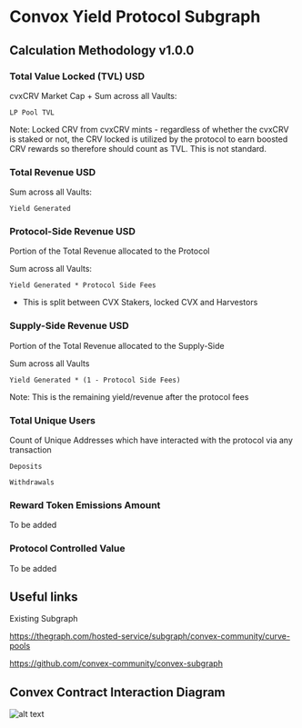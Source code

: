 # Convox Yield Protocol Subgraph
## Calculation Methodology v1.0.0

### Total Value Locked (TVL) USD

cvxCRV Market Cap + Sum across all Vaults:

`LP Pool TVL`

Note: Locked CRV from cvxCRV mints - regardless of whether the cvxCRV is staked or not, the CRV locked is utilized by the protocol to earn boosted CRV rewards so therefore should count as TVL. This is not standard.

### Total Revenue USD

Sum across all Vaults:

`Yield Generated`


### Protocol-Side Revenue USD
Portion of the Total Revenue allocated to the Protocol

Sum across all Vaults:

`Yield Generated * Protocol Side Fees`

- This is split between CVX Stakers, locked CVX and Harvestors

### Supply-Side Revenue USD
Portion of the Total Revenue allocated to the Supply-Side

Sum across all Vaults

`Yield Generated * (1 - Protocol Side Fees)`

Note: This is the remaining yield/revenue after the protocol fees

### Total Unique Users

Count of  Unique Addresses which have interacted with the protocol via any transaction

`Deposits`

`Withdrawals`

###  Reward Token Emissions Amount

To be added

###  Protocol Controlled Value

To be added

## Useful links

Existing Subgraph

https://thegraph.com/hosted-service/subgraph/convex-community/curve-pools

https://github.com/convex-community/convex-subgraph


## Convex Contract Interaction Diagram
![alt text](https://cdn.discordapp.com/attachments/955977464247627826/972187577505415238/Flowchart.jpg)
